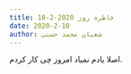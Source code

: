 ```yaml
---
title: خاطره روز 2020-2-10
date: 2020-2-10
author: شعبان محمد حسنی
---
```


اصلا یادم نمیاد امروز چی کار کردم.